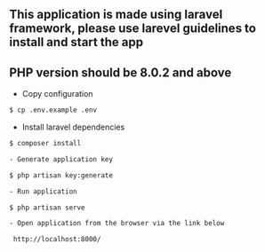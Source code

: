 ## This application is made using laravel framework, please use larevel guidelines to install and start the app

## PHP version should be 8.0.2 and above

- Copy configuration
```sh
$ cp .env.example .env
```
- Install laravel dependencies
```sh
$ composer install

- Generate application key

$ php artisan key:generate

- Run application

$ php artisan serve

- Open application from the browser via the link below

 http://localhost:8000/